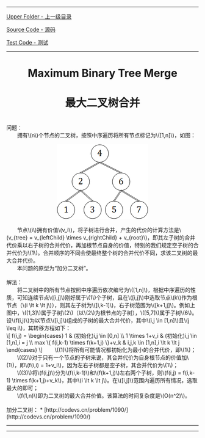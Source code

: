 <script type="text/javascript" async src="//cdn.bootcss.com/mathjax/2.7.0/MathJax.js?config=TeX-AMS-MML_HTMLorMML"></script>
<script type="text/javascript" async src="https://cdnjs.cloudflare.com/ajax/libs/mathjax/2.7.1/MathJax.js?config=TeX-MML-AM_CHTML"></script>


--------
[Upper Folder - 上一级目录](../../)

[Source Code - 源码](https://github.com/zhaochenyou/Way-to-Algorithm/blob/master/src/DynamicProgramming/RegionalDP/MaximumBinaryTreeMerge.hpp)

[Test Code - 测试](https://github.com/zhaochenyou/Way-to-Algorithm/blob/master/src/DynamicProgramming/RegionalDP/MaximumBinaryTreeMerge.cpp)


--------

<div>
<h1 align="center">Maximum Binary Tree Merge </h1>
<h1 align="center">最大二叉树合并 </h1>
<br>
问题： <br>
&emsp;&emsp;拥有\(n\)个节点的二叉树，按照中序遍历将所有节点标记为\([1,n]\)，如图： <br>
<p align="center"><img src="../res/MaximumTreeMerge1.png" /></p>
&emsp;&emsp;节点\(i\)拥有价值\(v_i\)，将子树进行合并，产生的代价的计算方法是\(v_{tree} = v_{leftChild} \times v_{rightChild} + v_{root}\)，即其左子树的合并代价乘以右子树的合并代价，再加根节点自身的价值，特别的我们规定空子树的合并代价为\(1\)。合并顺序的不同会使最终整个树的合并代价不同，求该二叉树的最大合并代价。 <br>
&emsp;&emsp;本问题的原型为“加分二叉树”。 <br>
<br>
解法： <br>
&emsp;&emsp;将二叉树中的所有节点按照中序遍历依次编号为\([1,n]\)，根据中序遍历的性质，可知连续节点\([i,j]\)刚好属于\(1\)个子树，且在\([i,j]\)中选取节点\(k\)作为根节点（\(i \lt k \lt j\)），则其左子树为\([i,k-1]\)，右子树范围为\([k+1,j]\)。例如上图中，\([1,3]\)属于子树\(2\)（以\(2\)为根节点的子树），\([5,7]\)属于子树\(6\)。设\(f(i,j)\)为以节点\([i,j]\)组成的子树的最大合并代价，其中\(i,j \in [1,n]\)且\(j \leq i\)，其转移方程如下： <br>
\[
f(i,j) =
\begin{cases}
1 & (初始化)i,j \in [0,n] \\
1 \times 1+v_i & (初始化)i,j \in [1,n],i = j \\
max \{ f(i,k-1) \times f(k+1,j) \}+v_k & i,j,k \in [1,n],i \lt k \lt j
\end{cases}
\]
&emsp;&emsp;\((1)\)将所有可能情况都初始化为最小的合并代价，即\(1\)； <br>
&emsp;&emsp;\((2)\)对于只有一个节点的子树来说，其合并代价为自身根节点的价值加\(1\)，即\(f(i,i) = 1+v_i\)，因为左右子树都是空子树，其合并代价为\(1\)； <br>
&emsp;&emsp;\((3)\)将\(f(i,j)\)分为\(f(i,k-1)\)和\(f(k+1,j)\)左右两个子树，则\(f(i,j) = f(i,k-1) \times f(k+1,j)+v_k\)，其中\(i \lt k \lt j\)。在\([i,j]\)范围内遍历所有情况，选取最大的即可； <br>
&emsp;&emsp;\(f(1,n)\)即为二叉树的最大合并价值。该算法的时间复杂度是\(O(n^2)\)。 <br>
</div>
<br>
加分二叉树：
* [http://codevs.cn/problem/1090/](http://codevs.cn/problem/1090/)


--------
--------

